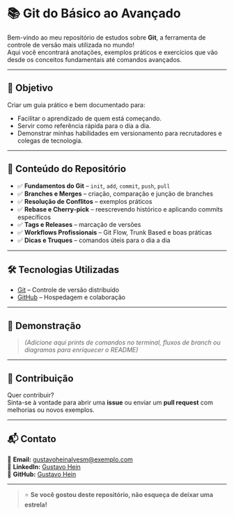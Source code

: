 # 📚 Git do Básico ao Avançado

Bem-vindo ao meu repositório de estudos sobre **Git**, a ferramenta de controle de versão mais utilizada no mundo!  
Aqui você encontrará anotações, exemplos práticos e exercícios que vão desde os conceitos fundamentais até comandos avançados.  

---

## 🧠 Objetivo
Criar um guia prático e bem documentado para:
- Facilitar o aprendizado de quem está começando.
- Servir como referência rápida para o dia a dia.
- Demonstrar minhas habilidades em versionamento para recrutadores e colegas de tecnologia.

---

## 📂 Conteúdo do Repositório

- ✅ **Fundamentos do Git** – `init`, `add`, `commit`, `push`, `pull`
- ✅ **Branches e Merges** – criação, comparação e junção de branches
- ✅ **Resolução de Conflitos** – exemplos práticos
- ✅ **Rebase e Cherry-pick** – reescrevendo histórico e aplicando commits específicos
- ✅ **Tags e Releases** – marcação de versões
- ✅ **Workflows Profissionais** – Git Flow, Trunk Based e boas práticas
- ✅ **Dicas e Truques** – comandos úteis para o dia a dia

---

## 🛠️ Tecnologias Utilizadas

- [Git](https://git-scm.com/) – Controle de versão distribuído
- [GitHub](https://github.com/) – Hospedagem e colaboração

---

## 📸 Demonstração
> *(Adicione aqui prints de comandos no terminal, fluxos de branch ou diagramas para enriquecer o README)*

---

## 🤝 Contribuição

Quer contribuir?  
Sinta-se à vontade para abrir uma **issue** ou enviar um **pull request** com melhorias ou novos exemplos.

---

## 📬 Contato

📧 **Email:** gustavoheinalvesm@exemplo.com  
💼 **LinkedIn:** [Gustavo Hein](https://www.linkedin.com/in/gustavo-hein-alves-magalh%C3%A3es-837315311/)  
🐙 **GitHub:** [Gustavo Hein](https://github.com/GustavoHein)

---

> ⭐ **Se você gostou deste repositório, não esqueça de deixar uma estrela!**
